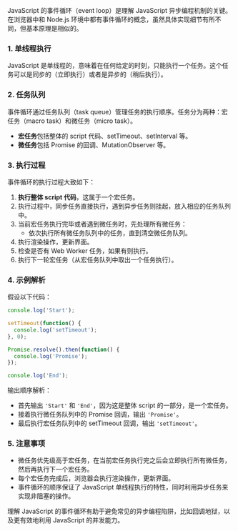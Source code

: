 JavaScript 的事件循环（event loop）是理解 JavaScript 异步编程机制的关键。在浏览器中和 Node.js 环境中都有事件循环的概念，虽然具体实现细节有所不同，但基本原理是相似的。

### 1. 单线程执行

JavaScript 是单线程的，意味着在任何给定的时刻，只能执行一个任务。这个任务可以是同步的（立即执行）或者是异步的（稍后执行）。

### 2. 任务队列

事件循环通过任务队列（task queue）管理任务的执行顺序。任务分为两种：宏任务（macro task）和微任务（micro task）。

- **宏任务**包括整体的 script 代码、setTimeout、setInterval 等。
- **微任务**包括 Promise 的回调、MutationObserver 等。

### 3. 执行过程

事件循环的执行过程大致如下：

1. **执行整体 script 代码**，这属于一个宏任务。
2. 执行过程中，同步任务直接执行，遇到异步任务则挂起，放入相应的任务队列中。
3. 当前宏任务执行完毕或者遇到微任务时，先处理所有微任务：
   - 依次执行所有微任务队列中的任务，直到清空微任务队列。
4. 执行渲染操作，更新界面。
5. 检查是否有 Web Worker 任务，如果有则执行。
6. 执行下一轮宏任务（从宏任务队列中取出一个任务执行）。

### 4. 示例解析

假设以下代码：

```javascript
console.log('Start');

setTimeout(function() {
  console.log('setTimeout');
}, 0);

Promise.resolve().then(function() {
  console.log('Promise');
});

console.log('End');
```

输出顺序解析：
- 首先输出 `'Start'` 和 `'End'`，因为这是整体 script 的一部分，是一个宏任务。
- 接着执行微任务队列中的 Promise 回调，输出 `'Promise'`。
- 最后执行宏任务队列中的 setTimeout 回调，输出 `'setTimeout'`。

### 5. 注意事项

- 微任务优先级高于宏任务，在当前宏任务执行完之后会立即执行所有微任务，然后再执行下一个宏任务。
- 每个宏任务完成后，浏览器会执行渲染操作，更新界面。
- 事件循环的顺序保证了 JavaScript 单线程执行的特性，同时利用异步任务来实现非阻塞的操作。

理解 JavaScript 的事件循环有助于避免常见的异步编程陷阱，比如回调地狱，以及更有效地利用 JavaScript 的并发能力。